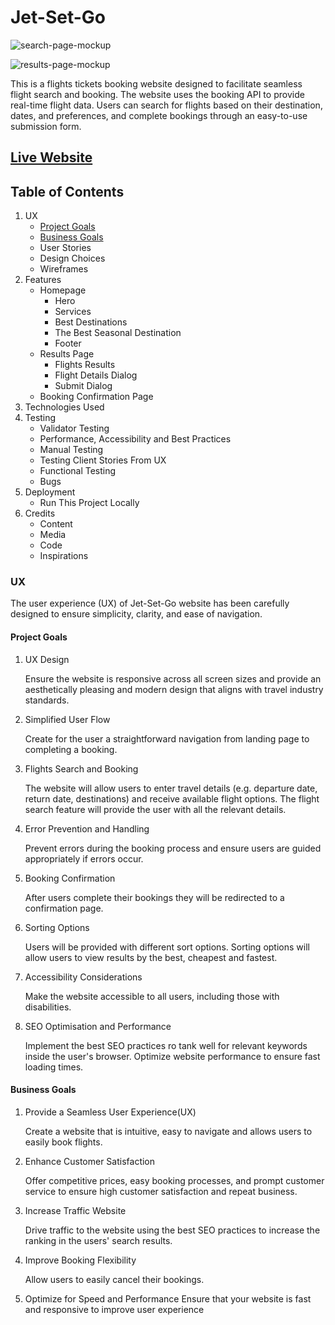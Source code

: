# Jet-Set-Go

![search-page-mockup](https://github.com/user-attachments/assets/d06d3a2b-1253-4c8b-9b07-6bdd96346746)

![results-page-mockup](https://github.com/user-attachments/assets/24220174-0a1f-4045-ae23-49e2954ca9da)

This is a flights tickets booking website designed to facilitate seamless flight search and booking. The website uses the booking API to provide real-time flight data. Users can search for flights based on their  destination, dates, and preferences, and complete bookings through an easy-to-use submission form.

## [Live Website](https://jet-set-go-florin-miron.netlify.app/)
## Table of Contents
1. UX
    - [Project Goals](#project-goals)
    - [Business Goals](#business-goals)
    - User Stories
    - Design Choices
    - Wireframes
2. Features
    - Homepage
      - Hero
      - Services
      - Best Destinations
      - The Best Seasonal Destination
      - Footer
    - Results Page
      - Flights Results
      - Flight Details Dialog
      - Submit Dialog
    - Booking Confirmation Page
3. Technologies Used
4. Testing
    - Validator Testing
    - Performance, Accessibility and Best Practices
    - Manual Testing
    - Testing Client Stories From UX
    - Functional Testing
    - Bugs
5. Deployment
    - Run This Project Locally
6. Credits
    - Content
    - Media
    - Code
    - Inspirations
### UX
The user experience (UX) of Jet-Set-Go website has been carefully designed to ensure simplicity, clarity, and ease of navigation.
#### Project Goals
1. UX Design
   
   Ensure the website is responsive across all screen sizes and provide an aesthetically pleasing and modern design that aligns with travel industry standards.
2. Simplified User Flow

   Create for the user a straightforward navigation from landing page to completing a booking.
3. Flights Search and Booking
   
   The website will allow users to enter travel details (e.g. departure date, return date, destinations) and receive available flight options. The flight search feature will provide the user with all the relevant details.
4. Error Prevention and Handling
   
   Prevent errors during the booking process and ensure users are guided appropriately if errors occur.
5. Booking Confirmation
    
   After users complete their bookings they will be redirected to a confirmation page.
6. Sorting Options
    
   Users will be provided with different sort options. Sorting options will allow users to view results by the best, cheapest and fastest.
7. Accessibility Considerations

   Make the website accessible to all users, including those with disabilities.
8. SEO Optimisation and Performance

   Implement the best SEO practices ro tank well for relevant keywords inside the user's browser. Optimize website performance to ensure fast loading times.
#### Business Goals
1. Provide a Seamless User Experience(UX)

   Create a website that is intuitive, easy to navigate and allows users to easily book flights.

2. Enhance Customer Satisfaction

   Offer competitive prices, easy booking processes, and prompt customer service to ensure high customer satisfaction and repeat business.
3. Increase Traffic Website

   Drive traffic to the website using the best SEO practices to increase the ranking in the users' search results.
4. Improve Booking Flexibility

   Allow users to easily cancel their bookings.

5. Optimize for Speed and Performance
   Ensure that your website is fast and responsive to improve user experience
